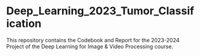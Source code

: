 # Deep_Learning_2023_Tumor_Classification

This repository contains the Codebook and Report for the 2023-2024 Project of the Deep Learning for Image & Video Processing course.
